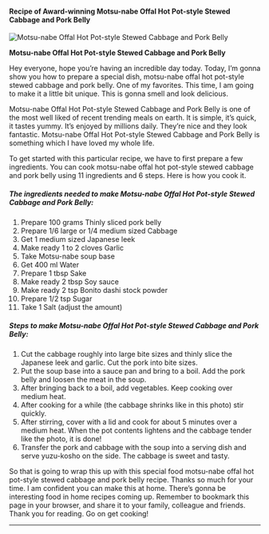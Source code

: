             

#### Recipe of Award-winning Motsu-nabe Offal Hot Pot-style Stewed Cabbage and Pork Belly

![Motsu-nabe Offal Hot Pot-style Stewed Cabbage and Pork Belly](https://img-global.cpcdn.com/recipes/4812299467489280/751x532cq70/motsu-nabe-offal-hot-pot-style-stewed-cabbage-and-pork-belly-recipe-main-photo.jpg)

**Motsu-nabe Offal Hot Pot-style Stewed Cabbage and Pork Belly**

Hey everyone, hope you’re having an incredible day today. Today, I’m gonna show you how to prepare a special dish, motsu-nabe offal hot pot-style stewed cabbage and pork belly. One of my favorites. This time, I am going to make it a little bit unique. This is gonna smell and look delicious.

Motsu-nabe Offal Hot Pot-style Stewed Cabbage and Pork Belly is one of the most well liked of recent trending meals on earth. It is simple, it’s quick, it tastes yummy. It’s enjoyed by millions daily. They’re nice and they look fantastic. Motsu-nabe Offal Hot Pot-style Stewed Cabbage and Pork Belly is something which I have loved my whole life.

To get started with this particular recipe, we have to first prepare a few ingredients. You can cook motsu-nabe offal hot pot-style stewed cabbage and pork belly using 11 ingredients and 6 steps. Here is how you cook it.

##### The ingredients needed to make Motsu-nabe Offal Hot Pot-style Stewed Cabbage and Pork Belly:

1.  Prepare 100 grams Thinly sliced pork belly
2.  Prepare 1/6 large or 1/4 medium sized Cabbage
3.  Get 1 medium sized Japanese leek
4.  Make ready 1 to 2 cloves Garlic
5.  Take Motsu-nabe soup base
6.  Get 400 ml Water
7.  Prepare 1 tbsp Sake
8.  Make ready 2 tbsp Soy sauce
9.  Make ready 2 tsp Bonito dashi stock powder
10.  Prepare 1/2 tsp Sugar
11.  Take 1 Salt (adjust the amount)

##### Steps to make Motsu-nabe Offal Hot Pot-style Stewed Cabbage and Pork Belly:

1.  Cut the cabbage roughly into large bite sizes and thinly slice the Japanese leek and garlic. Cut the pork into bite sizes.
2.  Put the soup base into a sauce pan and bring to a boil. Add the pork belly and loosen the meat in the soup.
3.  After bringing back to a boil, add vegetables. Keep cooking over medium heat.
4.  After cooking for a while (the cabbage shrinks like in this photo) stir quickly.
5.  After stirring, cover with a lid and cook for about 5 minutes over a medium heat. When the pot contents lightens and the cabbage tender like the photo, it is done!
6.  Transfer the pork and cabbage with the soup into a serving dish and serve yuzu-kosho on the side. The cabbage is sweet and tasty.

So that is going to wrap this up with this special food motsu-nabe offal hot pot-style stewed cabbage and pork belly recipe. Thanks so much for your time. I am confident you can make this at home. There’s gonna be interesting food in home recipes coming up. Remember to bookmark this page in your browser, and share it to your family, colleague and friends. Thank you for reading. Go on get cooking!

* * *